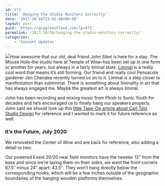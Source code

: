 ```yaml
---
id: 473
title: 'Hanging the Studio Monitors Correctly'
date: '2017-10-16T23:01:40+00:00'
layout: post
guid: 'https://giggleoutloud.com/?p=473'
permalink: /2017/10/16/hanging-the-studio-monitors-correctly/
categories:
    - 'Concert Updates'
---
```


![](https://giggleoutloud.com/LIVE/wp-content/uploads/2017/10/hornedowl-300x300.jpg)How awesome that our old, deal friend John Siket is here for a stay. The Mouse Hole–the studio here at Temple of Wow–has been set up in one form or another for years, but always in a fairly liminal state. [Liminal](https://www.merriam-webster.com/dictionary/liminal) is a really cool word that means it’s still forming. Our friend and really cool Pensacola gardener Jen Chendea recently turned us on to it. Liminal is a step closer to manifestation than subliminal. There is something about liminality in art that has always engaged me. Maybe the greatest art is always liminal.

John has been recording and mixing music from Phish to Sonic Youth for decades and he’s encouraged us to finally hang our speakers properly. John said we should look up this [little Tape-Op article about Carl Tatz Studio Design](http://tapeop.com/reviews/gear/82/phantomfocus-system/) for reference and I wanted to mark it for future reference as well.

### It’s the Future, July 2020

We renovated the Center of Wow and are back for reference, also adding a detail or two:

Our powered Event 20/20 near field monitors have the tweeter 12″ from the base and since we’re laying them on their sides, we want the front corners 67.5″ minus 24″ apart: 43.5″. They won’t hang directly below the corresponding hooks, which will be a few inches outside of the geographic boundaries of the hanging wooden platforms themselves.
